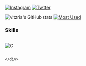 [![Instagram](https://img.shields.io/badge/Instagram-E4405F?style=for-the-badge&logo=instagram&logoColor=white)](https://www.instagram.com/vitoria.rdc/)
[![Twitter](https://img.shields.io/badge/Twitter-1DA1F2?style=for-the-badge&logo=twitter&logoColor=white)](https://twitter.com/vitoriaamimosa)

![vitzria's GitHub stats](https://github-readme-stats.vercel.app/api?username=vitzria&show_icons=true&theme=radical)
[![Most Used ](https://github-readme-stats.vercel.app/api/top-langs/?username=vitzria&layout=compact&theme=radical)](https://www.youtube.com/watch?v=Qgylz1pLFE0&ab_channel=TWICE-Topic)

### Skills 

<div style=display: inline_block" ><br/>
  <img align="center" alt="C" src="https://img.shields.io/badge/C-00599C?style=for-the-badge&logo=c&logoColor=white"/>                                                 

                                                                                                   </div>
